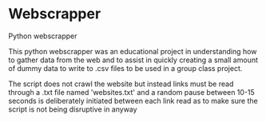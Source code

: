 # Webscrapper
Python webscrapper

This python webscrapper was an educational project in understanding how to gather data from the web and to assist in quickly
creating a small amount of dummy data to write to .csv files to be used in a group class project.

The script does not crawl the website but instead links must be read through a .txt file named 'websites.txt' and a random
pause between 10-15 seconds is deliberately initiated between each link read as to make sure the script is not being disruptive
in anyway